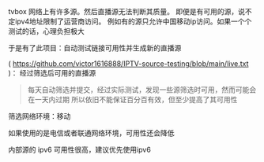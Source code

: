 
tvbox 网络上有许多源。然后直播源无法判断其质量。
即便是有可用的源，说不定ipv4地址限制了运营商访问。
例如有的源只允许中国移动ip访问。如果一个个测试的话，心理负担极大

于是有了此项目：自动测试链接可用性并生成新的直播源

( https://github.com/victor1616888/IPTV-source-testing/blob/main/live.txt )： 经过筛选后可用的直播源

> 每天自动筛选并提交，经过实际测试，发现一些源筛选时可用，然而可能会在一天内过期
> 所以依旧不能保证百分百有效，但至少提高了其可用性

筛选网络环境：移动

如果使用的是电信或者联通网络环境，可用性还会降低

内部源的 ipv6 可用性很高，建议优先使用ipv6


